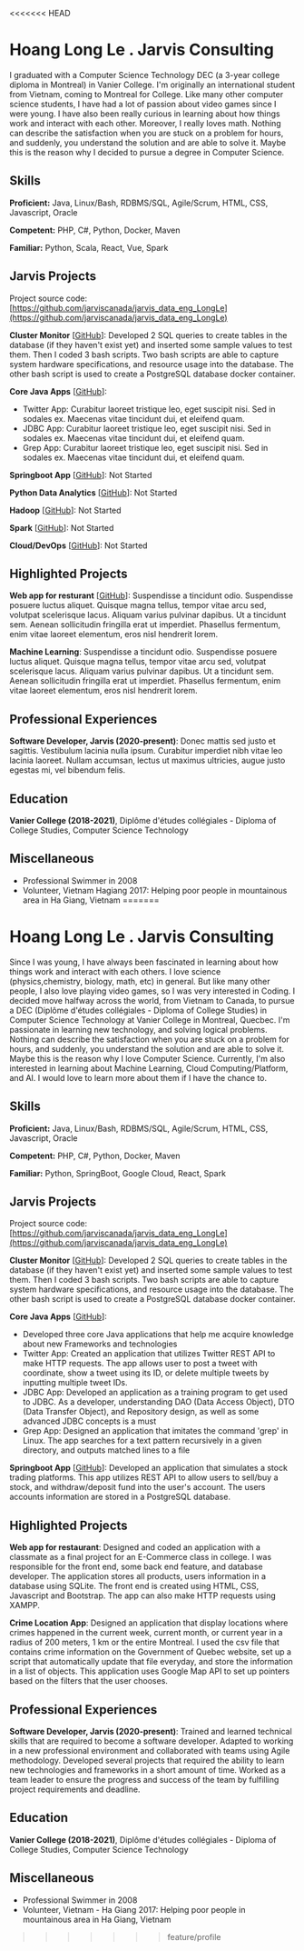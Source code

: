<<<<<<< HEAD
# Hoang Long Le . Jarvis Consulting

I graduated with a Computer Science Technology DEC (a 3-year college diploma in Montreal) in Vanier College. I'm originally an international student from Vietnam, coming to Montreal for College. Like many other computer science students, I have had a lot of passion about video games since I were young. I have also been really curious in learning about how things work and interact with each other. Moreover, I really loves math. Nothing can describe the satisfaction when you are stuck on a problem for hours, and suddenly, you understand the solution and are able to solve it. Maybe this is the reason why I decided to pursue a degree in Computer Science.

## Skills

**Proficient:** Java, Linux/Bash, RDBMS/SQL, Agile/Scrum, HTML, CSS, Javascript, Oracle

**Competent:** PHP, C#, Python, Docker, Maven

**Familiar:** Python, Scala, React, Vue, Spark

## Jarvis Projects

Project source code: [https://github.com/jarviscanada/jarvis_data_eng_LongLe](https://github.com/jarviscanada/jarvis_data_eng_LongLe)


**Cluster Monitor** [[GitHub](https://github.com/jarviscanada/jarvis_data_eng_LongLe/tree/master/linux_sql)]: Developed 2 SQL queries to create tables in the database (if they haven't exist yet) and inserted some sample values to test them. Then I coded 3 bash scripts. Two bash scripts are able to capture system hardware specifications, and resource usage into the database.  The other bash script is used to create a PostgreSQL database docker container.

**Core Java Apps** [[GitHub](https://github.com/jarviscanada/jarvis_data_eng_LongLe/tree/master/core_java)]:
      
  - Twitter App: Curabitur laoreet tristique leo, eget suscipit nisi. Sed in sodales ex. Maecenas vitae tincidunt dui, et eleifend quam.
  - JDBC App: Curabitur laoreet tristique leo, eget suscipit nisi. Sed in sodales ex. Maecenas vitae tincidunt dui, et eleifend quam.
  - Grep App: Curabitur laoreet tristique leo, eget suscipit nisi. Sed in sodales ex. Maecenas vitae tincidunt dui, et eleifend quam.

**Springboot App** [[GitHub](https://github.com/jarviscanada/jarvis_data_eng_LongLe/tree/master/springboot)]: Not Started

**Python Data Analytics** [[GitHub](https://github.com/jarviscanada/jarvis_data_eng_LongLe/tree/master/python_data_anlytics)]: Not Started

**Hadoop** [[GitHub](https://github.com/jarviscanada/jarvis_data_eng_LongLe/tree/master/hadoop)]: Not Started

**Spark** [[GitHub](https://github.com/jarviscanada/jarvis_data_eng_LongLe/tree/master/spark)]: Not Started

**Cloud/DevOps** [[GitHub](https://github.com/jarviscanada/jarvis_data_eng_LongLe/tree/master/cloud_devops)]: Not Started


## Highlighted Projects
**Web app for resturant** [[GitHub](https://github.com/jarviscanada/jarvis_profile_builder)]: Suspendisse a tincidunt odio. Suspendisse posuere luctus aliquet. Quisque magna tellus, tempor vitae arcu sed, volutpat scelerisque lacus. Aliquam varius pulvinar dapibus. Ut a tincidunt sem. Aenean sollicitudin fringilla erat ut imperdiet. Phasellus fermentum, enim vitae laoreet elementum, eros nisl hendrerit lorem.

**Machine Learning**: Suspendisse a tincidunt odio. Suspendisse posuere luctus aliquet. Quisque magna tellus, tempor vitae arcu sed, volutpat scelerisque lacus. Aliquam varius pulvinar dapibus. Ut a tincidunt sem. Aenean sollicitudin fringilla erat ut imperdiet. Phasellus fermentum, enim vitae laoreet elementum, eros nisl hendrerit lorem.


## Professional Experiences

**Software Developer, Jarvis (2020-present)**: Donec mattis sed justo et sagittis. Vestibulum lacinia nulla ipsum. Curabitur imperdiet nibh vitae leo lacinia laoreet. Nullam accumsan, lectus ut maximus ultricies, augue justo egestas mi, vel bibendum felis.


## Education
**Vanier College (2018-2021)**, Diplôme d'études collégiales - Diploma of College Studies, Computer Science Technology


## Miscellaneous
- Professional Swimmer in 2008
- Volunteer, Vietnam Hagiang 2017: Helping poor people in mountainous area in Ha Giang, Vietnam
=======
# Hoang Long Le . Jarvis Consulting

Since I was young, I have always been fascinated in learning about how things work and interact with each others. I love science (physics,chemistry, biology, math, etc) in general. But like many other people, I also love playing video games, so I was very interested in Coding. I decided move halfway across the world, from Vietnam to Canada, to pursue a DEC (Diplôme d'études collégiales - Diploma of College Studies) in Computer Science Technology at Vanier College in Montreal, Quecbec. I'm passionate in learning new technology, and solving logical problems. Nothing can describe the satisfaction when you are stuck on a problem for hours, and suddenly, you understand the solution and are able to solve it. Maybe this is the reason why I love Computer Science. Currently, I'm also interested in learning about Machine Learning, Cloud Computing/Platform, and AI. I would love to learn more about them if I have the chance to.

## Skills

**Proficient:** Java, Linux/Bash, RDBMS/SQL, Agile/Scrum, HTML, CSS, Javascript, Oracle

**Competent:** PHP, C#, Python, Docker, Maven

**Familiar:** Python, SpringBoot, Google Cloud, React, Spark

## Jarvis Projects

Project source code: [https://github.com/jarviscanada/jarvis_data_eng_LongLe](https://github.com/jarviscanada/jarvis_data_eng_LongLe)


**Cluster Monitor** [[GitHub](https://github.com/jarviscanada/jarvis_data_eng_LongLe/tree/master/linux_sql)]: Developed 2 SQL queries to create tables in the database (if they haven't exist yet) and inserted some sample values to test them. Then I coded 3 bash scripts. Two bash scripts are able to capture system hardware specifications, and resource usage into the database.  The other bash script is used to create a PostgreSQL database docker container.

**Core Java Apps** [[GitHub](https://github.com/jarviscanada/jarvis_data_eng_LongLe/tree/master/core_java)]:
      
  - Developed three core Java applications that help me acquire knowledge about new Frameworks and technologies
  - Twitter App: Created an application that utilizes Twitter REST API to make HTTP requests. The app allows user to post a tweet with coordinate, show a tweet using its ID, or delete multiple tweets by inputting multiple tweet IDs.
  - JDBC App: Developed an application as a training program to get used to JDBC. As a developer, understanding DAO (Data Access Object), DTO (Data Transfer Object), and Repository design, as well as some advanced JDBC concepts is a must
  - Grep App: Designed an application that imitates the command 'grep' in Linux. The app searches for a text pattern recursively in a given directory, and outputs matched lines to a file

**Springboot App** [[GitHub](https://github.com/jarviscanada/jarvis_data_eng_LongLe/tree/master/springboot)]: Developed an application that simulates a stock trading platforms. This app utilizes REST API to allow users to sell/buy a stock, and withdraw/deposit fund into the user's account. The users accounts information are stored in a PostgreSQL database.


## Highlighted Projects
**Web app for restaurant**: Designed and coded an application with a classmate as a final project for an E-Commerce class in college. I was responsible for the front end, some back end feature, and database developer. The application stores all products, users information in a database using SQLite. The front end is created using HTML, CSS, Javascript and Bootstrap. The app can also make HTTP requests using XAMPP.

**Crime Location App**: Designed an application that display locations where crimes happened in the current week, current month, or current year in a radius of 200 meters, 1 km or the entire Montreal. I used the csv file that contains crime information on the Government of Quebec website, set up a script that automatically update that file everyday, and store the information in a list of objects. This application uses Google Map API to set up pointers based on the filters that the user chooses.


## Professional Experiences

**Software Developer, Jarvis (2020-present)**:  Trained and learned technical skills that are required to become a software developer. Adapted to working in a new professional environment and collaborated with teams using Agile methodology. Developed several projects that required the ability to learn new technologies and frameworks in a short amount of time. Worked as a team leader to ensure the progress and success of the team by fulfilling project requirements and deadline.


## Education
**Vanier College (2018-2021)**, Diplôme d'études collégiales - Diploma of College Studies, Computer Science Technology


## Miscellaneous
- Professional Swimmer in 2008
- Volunteer, Vietnam - Ha Giang 2017: Helping poor people in mountainous area in Ha Giang, Vietnam
>>>>>>> feature/profile
